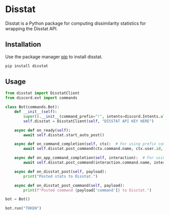 # Disstat

Disstat is a Python package for computing dissimilarity statistics for wrapping the Disstat API.

## Installation

Use the package manager [pip](https://pip.pypa.io/en/stable/) to install disstat.

```bash
pip install disstat
```

## Usage

```python
from disstat import DisstatClient
from discord.ext import commands

class Bot(commands.Bot):
    def __init__(self):
        super().__init__(command_prefix="!", intents=discord.Intents.all())
        self.disstat = DisstatClient(self, "DISSTAT API KEY HERE")

    async def on_ready(self):
        await self.disstat.start_auto_post()

    async def on_command_completion(self, ctx):  # For using prefix commands
        await self.disstat.post_command(ctx.command.name, ctx.user.id, (ctx.guild.id if ctx.guild else None))

    async def on_app_command_completion(self, interaction):  # For using slash commands
        await self.disstat.post_command(interaction.command.name, interaction.user.id, (interaction.guild.id if interaction.guild else None))

    async def on_disstat_post(self, payload):
        print("Posted stats to Disstat.")

    async def on_disstat_post_command(self, payload):
        print(f"Posted command {payload['command']} to Disstat.")

bot = Bot()

bot.run("TOKEN")

```
